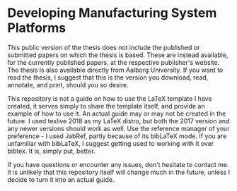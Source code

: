 # Developing Manufacturing System Platforms
This public version of the thesis does not include the published or submitted papers on which the thesis is based. These are instead available, for the currently published papers, at the respective publisher's website. The thesis is also available directly from Aalborg University. If you want to read the thesis, I suggest that this is the version you download, read, annotate, and print, should you so desire.

This repository is not a guide on how to use the LaTeX template I have created, it serves simply to share the template itself, and provide an example of how to use it. An actual guide may or may not be created in the future. I used texlive 2018 as my LaTeX distro, but both the 2017 version and any newer versions should work as well. Use the reference manager of your preference - I used JabRef, partly because of its bibLaTeX mode. If you are unfamiliar with bibLaTeX, I suggest getting used to working with it over bibtex. It is, simply put, better.

If you have questions or encounter any issues, don't hesitate to contact me. It is unlikely that this repository itself will change much in the future, unless I decide to turn it into an actual guide.